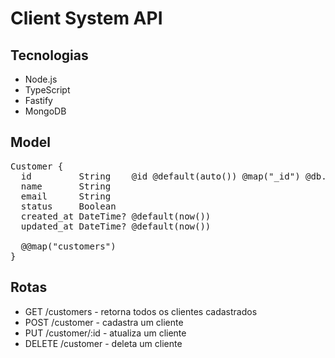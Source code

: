 # Client System API


## Tecnologias 

- Node.js
- TypeScript
- Fastify
- MongoDB


## Model

<pre>
Customer {
  id         String    @id @default(auto()) @map("_id") @db.ObjectId
  name       String
  email      String
  status     Boolean
  created_at DateTime? @default(now())
  updated_at DateTime? @default(now())

  @@map("customers")
}</pre>

## Rotas

- GET /customers - retorna todos os clientes cadastrados
- POST /customer - cadastra um cliente
- PUT /customer/:id - atualiza um cliente
- DELETE /customer - deleta um cliente


